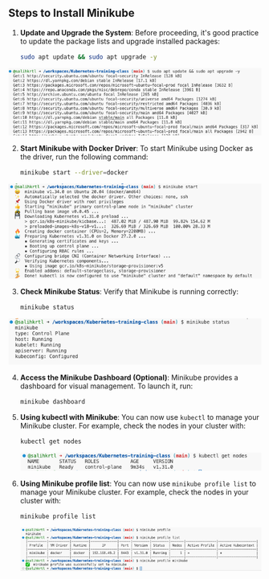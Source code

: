 ## Steps to Install Minikube

1. **Update and Upgrade the System**:
   Before proceeding, it's good practice to update the package lists and upgrade installed packages:

   ```bash
   sudo apt update && sudo apt upgrade -y
   ```

![sudo update](./images/sudo-apt-update.png)

2. **Start Minikube with Docker Driver**:
   To start Minikube using Docker as the driver, run the following command:

   ```bash
   minikube start --driver=docker
   ```

![minikube start](./images/minikube-start.png)

3. **Check Minikube Status**:
   Verify that Minikube is running correctly:

   ```bash
   minikube status
   ```

![minikube status](./images/minikube-status.png)

4. **Access the Minikube Dashboard (Optional)**:
   Minikube provides a dashboard for visual management. To launch it, run:

   ```bash
   minikube dashboard
   ```

5. **Using kubectl with Minikube**:
   You can now use `kubectl` to manage your Minikube cluster. For example, check the nodes in your cluster with:

   ```bash
   kubectl get nodes
   ```

   ![kubectl get nodes](./images/kubectl-get-nodes.png)

6. **Using Minikube profile list**:
   You can now use `minikube profile list` to manage your Minikube cluster. For example, check the nodes in your cluster with:

   ```bash
   minikube profile list
   ```

   ![minikube profile list](./images/minikube-profile-list.png)
